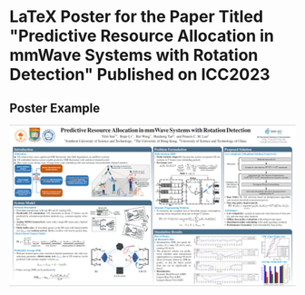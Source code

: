 # LaTeX Poster for the Paper Titled "Predictive Resource Allocation in mmWave Systems with Rotation Detection" Published on ICC2023

## Poster Example
<p align="center">
    <img src='ICC23_poster_v1_0.png' width="800" > <br>
</p>
